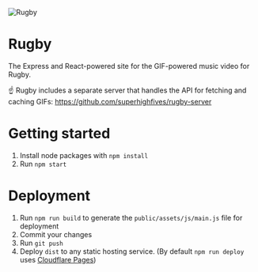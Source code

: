 ![Rugby](https://user-images.githubusercontent.com/449385/218269348-f5671333-47bb-499e-83b6-89fa57fef3c0.svg)

Rugby
=====

The Express and React-powered site for the GIF-powered music video for Rugby.

☝️ Rugby includes a separate server that handles the API for fetching and caching GIFs:
https://github.com/superhighfives/rugby-server

# Getting started

1. Install node packages with `npm install`
2. Run `npm start`

# Deployment

1. Run `npm run build` to generate the `public/assets/js/main.js` file for deployment
2. Commit your changes
3. Run `git push`
4. Deploy `dist` to any static hosting service. (By default `npm run deploy` uses [Cloudflare Pages](https://pages.cloudflare.com))
